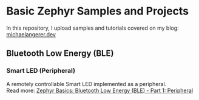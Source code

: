 # Basic Zephyr Samples and Projects

In this repository, I upload samples and tutorials covered on my blog: [michaelangerer.dev](http://michaelangerer.dev/) 

## Bluetooth Low Energy (BLE)

### Smart LED (Peripheral)

A remotely controllable Smart LED implemented as a peripheral. <br>
Read more: [Zephyr Basics: Bluetooth Low Energy (BLE) - Part 1: Peripheral](http://michaelangerer.dev/zephyr/2022/04/07/zephyr-basics-ble-1.html)

